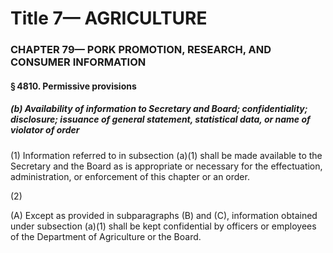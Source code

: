
# Title 7— AGRICULTURE
### CHAPTER 79— PORK PROMOTION, RESEARCH, AND CONSUMER INFORMATION
#### § 4810. Permissive provisions
##### (b) Availability of information to Secretary and Board; confidentiality; disclosure; issuance of general statement, statistical data, or name of violator of order

(1) Information referred to in subsection (a)(1) shall be made available to the Secretary and the Board as is appropriate or necessary for the effectuation, administration, or enforcement of this chapter or an order.

(2)

(A) Except as provided in subparagraphs (B) and (C), information obtained under subsection (a)(1) shall be kept confidential by officers or employees of the Department of Agriculture or the Board.

